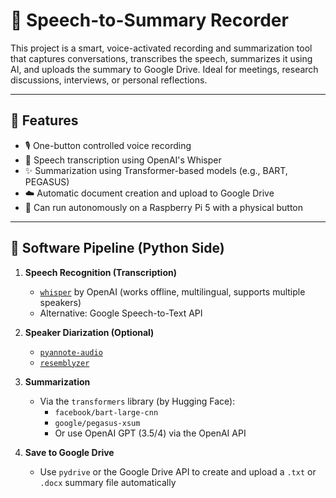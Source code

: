 # 🧠 Speech-to-Summary Recorder

This project is a smart, voice-activated recording and summarization tool that captures conversations, transcribes the speech, summarizes it using AI, and uploads the summary to Google Drive. Ideal for meetings, research discussions, interviews, or personal reflections.

---

## 📌 Features

- 🎙️ One-button controlled voice recording
- 🧠 Speech transcription using OpenAI's Whisper
- ✨ Summarization using Transformer-based models (e.g., BART, PEGASUS)
- ☁️ Automatic document creation and upload to Google Drive
- 🍓 Can run autonomously on a Raspberry Pi 5 with a physical button

---

##  🤖  Software Pipeline (Python Side)

1. **Speech Recognition (Transcription)**  
   - [`whisper`](https://github.com/openai/whisper) by OpenAI (works offline, multilingual, supports multiple speakers)  
   - Alternative: Google Speech-to-Text API

2. **Speaker Diarization (Optional)**  
   - [`pyannote-audio`](https://github.com/pyannote/pyannote-audio)  
   - [`resemblyzer`](https://github.com/resemble-ai/Resemblyzer)

3. **Summarization**  
   - Via the `transformers` library (by Hugging Face):  
     - `facebook/bart-large-cnn`  
     - `google/pegasus-xsum`  
     - Or use OpenAI GPT (3.5/4) via the OpenAI API

4. **Save to Google Drive**  
   - Use `pydrive` or the Google Drive API to create and upload a `.txt` or `.docx` summary file automatically



